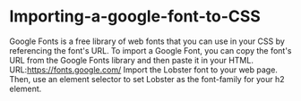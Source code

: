 # Importing-a-google-font-to-CSS
Google Fonts is a free library of web fonts that you can use in your CSS by referencing the font's URL. 
To import a Google Font, you can copy the font's URL from the Google Fonts library and then paste it in your HTML.
URL:https://fonts.google.com/
Import the Lobster font to your web page. Then, use an element selector to set Lobster as the font-family for your h2 element.
